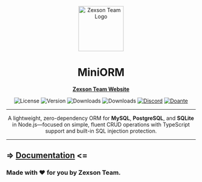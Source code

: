<p align="center">
  <a align="center" href="https://zexson.vercel.app/" target="_blank">
    <img align="center" src="https://cdn.discordapp.com/icons/1268182421732327445/8ac3744f5a6d308691ec51f54bcd9fb4.webp?size=4096" alt="Zexson Team Logo" width="120"/>
  </a>
</p>

<h1 align="center">MiniORM</h1>

<p align="center">
  <a align="center" href="https://zexson.vercel.app/" target="_blank"><strong>Zexson Team Website</strong></a>
</p>

<p align="center">
  <img src="https://img.shields.io/npm/l/miniorm" alt="License"/>
  <img src="https://img.shields.io/npm/v/miniorm" alt="Version"/>
  <img src="https://img.shields.io/npm/dt/miniorm" alt="Downloads"/>
  <img src="https://img.shields.io/npm/dm/miniorm" alt="Downloads"/>
  <a href="https://discord.gg/VFYRarPZDT" target="_blank"><img src="https://img.shields.io/badge/discord-online-brightgreen.svg" alt="Discord"/></a>
  <a href="https://kofe.al/en/@signor-p" target="_blank">
    <img src="https://img.shields.io/badge/Donate-Kofe.al-brightgreen.svg" alt="Doante"/>
  </a>
</p>

---

<p align="center">
  A lightweight, zero-dependency ORM for <strong>MySQL</strong>, <strong>PostgreSQL</strong>, and <strong>SQLite</strong> in Node.js—focused on simple, fluent CRUD operations with TypeScript support and built-in SQL injection protection.
</p>

---
 => [Documentation](https://zexson-dev.vercel.app) <=
---

### Made with ❤️ for you by Zexson Team.
